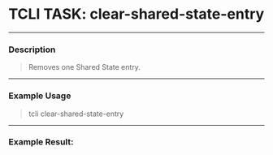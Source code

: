 # TCLI TASK: clear-shared-state-entry

---
### Description
> Removes one Shared State entry.

---
### Example Usage
> tcli clear-shared-state-entry



---
### Example Result:
